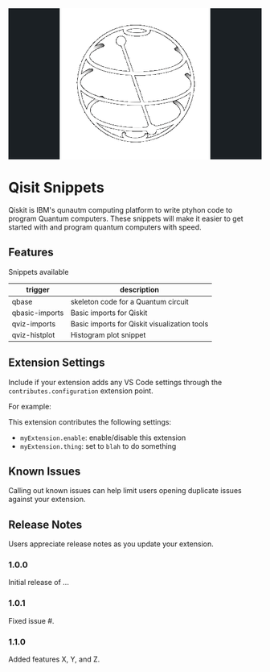 <div style="display: flex; justify-content: center; background-color: #1b2024;">
    <img src="assets/qiskit.gif" alt="">
</div>

# Qisit Snippets

Qiskit is IBM's qunautm computing platform to write ptyhon code to program Quantum computers. These snippets will make it easier to get started with and program quantum computers with speed.

## Features

Snippets available

| trigger         | description   |
| --------------- | ----------------------------------- |
| qbase           | skeleton code for a Quantum circuit |
| qbasic-imports  | Basic imports for Qiskit |
| qviz-imports    | Basic imports for Qiskit visualization tools |
| qviz-histplot   | Histogram plot snippet |

## Extension Settings

Include if your extension adds any VS Code settings through the `contributes.configuration` extension point.

For example:

This extension contributes the following settings:

* `myExtension.enable`: enable/disable this extension
* `myExtension.thing`: set to `blah` to do something

## Known Issues

Calling out known issues can help limit users opening duplicate issues against your extension.

## Release Notes

Users appreciate release notes as you update your extension.

### 1.0.0

Initial release of ...

### 1.0.1

Fixed issue #.

### 1.1.0

Added features X, Y, and Z.

